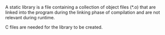 A static library is a file containing a collection of object files (*.o) that are linked into the program during the linking phase of compilation and are not relevant during runtime.

C files are needed for the library to be created.
